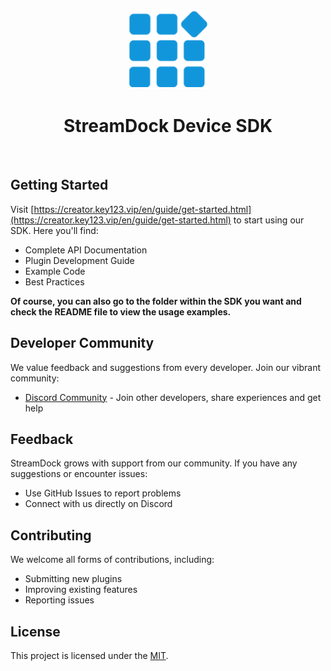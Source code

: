 <p align="center">
  <img src="_Images/logo.png" height="128">
  <h1 align="center">StreamDock Device SDK</h1>
</p>

<p align="center">
  <a aria-label="Join Discord Community" href="https://discord.gg/WvCkKRGavX">
    <img alt="" src="https://img.shields.io/badge/Join%20Discord-5865F2.svg?style=for-the-badge&logo=Discord&logoColor=white">
  </a>
</p>

## Getting Started

Visit [https://creator.key123.vip/en/guide/get-started.html](https://creator.key123.vip/en/guide/get-started.html) to start using our SDK. Here you'll find:

- Complete API Documentation
- Plugin Development Guide
- Example Code
- Best Practices

**Of course, you can also go to the folder within the SDK you want and check the README file to view the usage examples.**

## Developer Community

We value feedback and suggestions from every developer. Join our vibrant community:

- [Discord Community](https://discord.gg/WvCkKRGavX) - Join other developers, share experiences and get help

## Feedback

StreamDock grows with support from our community. If you have any suggestions or encounter issues:

- Use GitHub Issues to report problems
- Connect with us directly on Discord

## Contributing

We welcome all forms of contributions, including:

- Submitting new plugins
- Improving existing features
- Reporting issues

## License

This project is licensed under the [MIT](LICENSE).